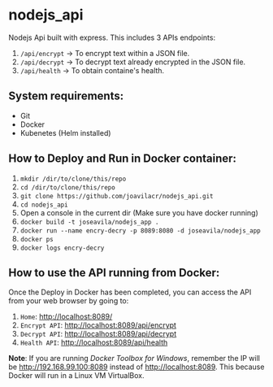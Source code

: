 # nodejs_api
Nodejs Api built with express.
This includes 3 APIs endpoints:
1. `/api/encrypt` -> To encrypt text within a JSON file.
2. `/api/decrypt` -> To decrypt text already encrypted in the JSON file.
3. `/api/health` -> To obtain containe's health.

## System requirements:
 - Git
 - Docker
 - Kubenetes (Helm installed)

## How to Deploy and Run in Docker container:
 1. `mkdir /dir/to/clone/this/repo`
 2. `cd /dir/to/clone/this/repo`
 3. `git clone https://github.com/joavilacr/nodejs_api.git`
 4. `cd nodejs_api`
 5. Open a console in the current dir (Make sure you have docker running)
 6. `docker build -t joseavila/nodejs_app .`
 7. `docker run --name encry-decry -p 8089:8080 -d joseavila/nodejs_app`
 8. `docker ps`
 9. `docker logs encry-decry`

## How to use the API running from Docker:
Once the Deploy in Docker has been completed, you can access the API from your web browser by going to:
1. `Home`: <http://localhost:8089/>
2. `Encrypt API`: <http://localhost:8089/api/encrypt>
3. `Decrypt API`: <http://localhost:8089/api/decrypt>
4. `Health API`: <http://localhost:8089/api/health>

**Note**: If you are running *Docker Toolbox for Windows*, remember the IP will be <http://192.168.99.100:8089> instead of <http://localhost:8089>.
This because Docker will run in a Linux VM VirtualBox.
